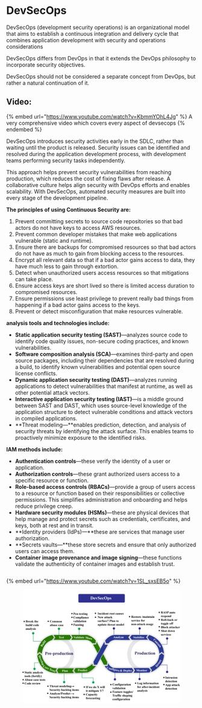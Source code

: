 # DevSecOps

DevSecOps (development security operations) is an organizational model that aims to establish a continuous integration and delivery cycle that combines application development with security and operations considerations

DevSecOps differs from DevOps in that it extends the DevOps philosophy to incorporate security objectives.

DevSecOps should not be considered a separate concept from DevOps, but rather a natural continuation of it.

## Video:

{% embed url="https://www.youtube.com/watch?v=KbmmYOhL4Jg" %}
A very comprehensive video which covers every aspect of devsecops
{% endembed %}

DevSecOps introduces security activities early in the SDLC, rather than waiting until the product is released. Security issues can be identified and resolved during the application development process, with development teams performing security tasks independently.

This approach helps prevent security vulnerabilities from reaching production, which reduces the cost of fixing flaws after release. A collaborative culture helps align security with DevOps efforts and enables scalability. With DevSecOps, automated security measures are built into every stage of the development pipeline.

**The principles of using Continuous Security are:**

1. Prevent committing secrets to source code repositories so that bad actors do not have keys to access AWS resources.
2. Prevent common developer mistakes that make web applications vulnerable (static and runtime).
3. Ensure there are backups for compromised resources so that bad actors do not have as much to gain from blocking access to the resources.&#x20;
4. Encrypt all relevant data so that if a bad actor gains access to data, they have much less to gain through extortion.
5. Detect when unauthorized users access resources so that mitigations can take place.&#x20;
6. Ensure access keys are short lived  so there is limited access duration to compromised resources.
7. Ensure permissions use least privilege to prevent really bad things from happening if a bad actor gains access to the keys.
8. Prevent or detect misconfiguration that make resources vulnerable.





**analysis tools and technologies include:**

* **Static application security testing (SAST)**—analyzes source code to identify code quality issues, non-secure coding practices, and known vulnerabilities.&#x20;
* **Software composition analysis (SCA)**—examines third-party and open source packages, including their dependencies that are resolved during a build, to identify known vulnerabilities and potential open source license conflicts.&#x20;
* **Dynamic application security testing (DAST)**—analyzes running applications to detect vulnerabilities that manifest at runtime, as well as other potential attack vectors.
* **Interactive application security testing (IAST)**—is a middle ground between SAST and DAST, which uses source-level knowledge of the application structure to detect vulnerable conditions and attack vectors in compiled applications.
* **Threat modeling—**enables prediction, detection, and analysis of security threats by identifying the attack surface. This enables teams to proactively minimize exposure to the identified risks.



**IAM methods include:**

* **Authentication controls**—these verify the identity of a user or application.&#x20;
* **Authorization controls**—these grant authorized users access to a specific resource or function.
* **Role-based access controls (RBACs)**—provide a group of users access to a resource or function based on their responsibilities or collective permissions. This simplifies administration and onboarding and helps reduce privilege creep.&#x20;
* **Hardware security modules (HSMs)**—these are physical devices that help manage and protect secrets such as credentials, certificates, and keys, both at rest and in transit.
* **Identity providers (IdPs)—**these are services that manage user authorization.
* **Secrets vaults—**these store secrets and ensure that only authorized users can access them.
* **Container image provenance and image signing**—these functions validate the authenticity of container images and establish trust.

```
```

{% embed url="https://www.youtube.com/watch?v=1SL_sxsEB5o" %}

<figure><img src="../../.gitbook/assets/image (1) (1) (1).png" alt=""><figcaption></figcaption></figure>
